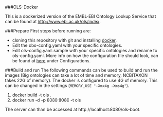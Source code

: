 ###OLS-Docker

This is a dockerized version of the EMBL-EBI Ontology Lookup Service that can be found at http://www.ebi.ac.uk/ols/index.

###Prepare
First steps before running are:
- cloning this repository with git and installing [docker](https://www.docker.com/).
- Edit the obo-config.yaml with your specific ontologies.
- Edit ols-config.yaml.sample with your specific ontologies and rename  to ols-config.yaml. 
More info on how the configuration file should look, can be found at [here](http://www.ebi.ac.uk/ols/docs/installation-guide) under Configurations.

###Build and run
The following commands can be used to build and run the images (Big ontologies can take a lot of time and memory, NCBITAXON takes 22G of memory). 
The docker is configured to use 4G of memory. This can be changed in the settings (`MEMORY_USE "-Xmx4g -Xms4g"`). 

  1. docker build -t ols .
  2. docker run -d -p 8080:8080 -t ols

The server can than be accessed at http://localhost:8080/ols-boot.  

